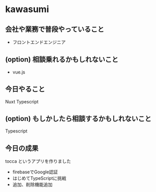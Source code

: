 # kawasumi

## 会社や業務で普段やっていること
- フロントエンドエンジニア

## (option) 相談乗れるかもしれないこと
- vue.js

## 今日やること
Nuxt Typescript

## (option) もしかしたら相談するかもしれないこと
Typescript

## 今日の成果
tocca というアプリを作りました
- firebaseでGoogle認証
- はじめてTypeScriptに挑戦
- 追加、削除機能追加


